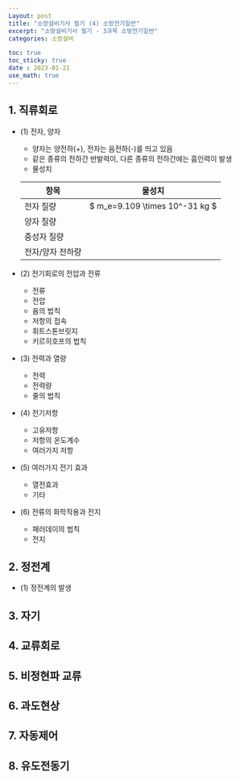 ```yaml
---
Layout: post
title: "소방설비기사 필기 (4) 소방전기일반"
excerpt: "소방설비기사 필기 - 3과목 소방전기일반"
categories: 소방설비

toc: true
toc_sticky: true
date : 2023-01-21
use_math: true
---
```



## 1. 직류회로

- (1) 전자, 양자
  - 양자는 양전하(+), 전자는 음전하(-)를 띄고 있음
  - 같은 종류의 전하간 반발력이, 다른 종류의 전하간에는 흡인력이 발생
  - 물성치
  
  항목 | 물성치
  -----|-------
  전자 질량 | $ m_e=9.109 \times 10^-31 kg $
  양자 질량 | 
  중성자 질량 | 
  전자/양자 전하량 | 
  
- (2) 전기회로의 전압과 전류
  - 전류
  - 전압
  - 옴의 법칙
  - 저항의 접속
  - 휘트스톤브릿지
  - 키르히호프의 법칙
- (3) 전력과 열량
  - 전력
  - 전력량
  - 줄의 법칙
- (4) 전기저항
  - 고유저항
  - 저항의 온도계수
  - 여러가지 저항
- (5) 여러가지 전기 효과
  - 열전효과
  - 기타
- (6) 전류의 화학작용과 전지
  - 패러데이의 법칙
  - 전지

## 2. 정전계
- (1) 정전계의 발생
## 3. 자기
## 4. 교류회로
## 5. 비정현파 교류
## 6. 과도현상
## 7. 자동제어
## 8. 유도전동기
